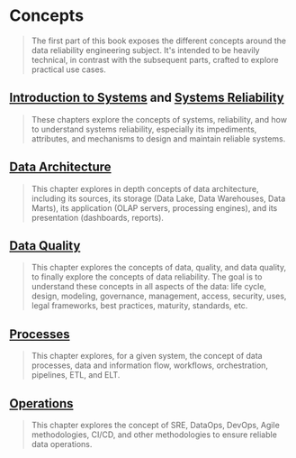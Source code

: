 # Concepts
>
> The first part of this book exposes the different concepts around the data reliability engineering subject. It's intended to be heavily technical, in contrast with the subsequent parts, crafted to explore practical use cases.

## [Introduction to Systems](./concepts/systems_intro.md) and [Systems Reliability](./concepts/systems_reliability.md)
>
> These chapters explore the concepts of systems, reliability, and how to understand systems reliability, especially its impediments, attributes, and mechanisms to design and maintain reliable systems.

## [Data Architecture](./concepts/data_architecture.md)
>
> This chapter explores in depth concepts of data architecture, including its sources, its storage (Data Lake, Data Warehouses, Data Marts), its application (OLAP servers, processing engines), and its presentation (dashboards, reports).

## [Data Quality](./concepts/data_quality.md)
>
> This chapter explores the concepts of data, quality, and data quality, to finally explore the concepts of data reliability. The goal is to understand these concepts in all aspects of the data: life cycle, design, modeling, governance, management, access, security, uses, legal frameworks, best practices, maturity, standards, etc.

## [Processes](./concepts/processes.md)
>
> This chapter explores, for a given system, the concept of data processes, data and information flow, workflows, orchestration, pipelines, ETL, and ELT.

## [Operations](./concepts/operations.md)
>
> This chapter explores the concept of SRE, DataOps, DevOps, Agile methodologies, CI/CD, and other methodologies to ensure reliable data operations.
